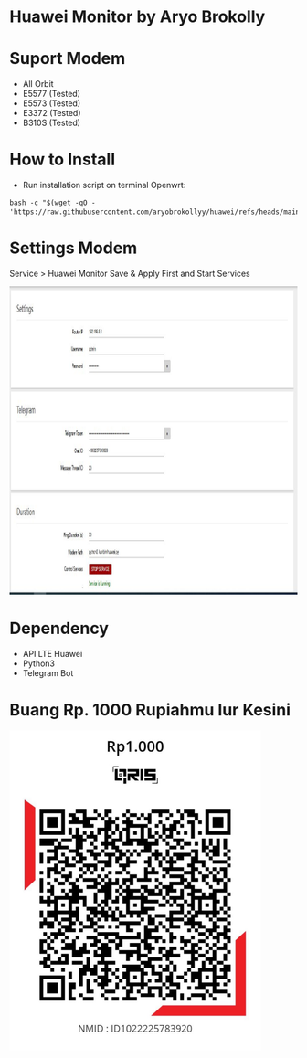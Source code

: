 #  Huawei Monitor by Aryo Brokolly


# Suport Modem
- All Orbit
- E5577 (Tested)
- E5573 (Tested)
- E3372 (Tested)
- B310S (Tested)

  
# How to Install
- Run installation script on terminal Openwrt:
```
bash -c "$(wget -qO - 'https://raw.githubusercontent.com/aryobrokollyy/huawei/refs/heads/main/huaweisetup.sh')"
```
# Settings Modem
Service > Huawei Monitor
Save & Apply First and Start Services

<p>
<img src="https://raw.githubusercontent.com/aryobrokollyy/huawei/main/img/menusetings.JPG" alt="Huawei" width="auto" height="540"></p>


# Dependency
- API LTE Huawei
- Python3
- Telegram Bot
<p></p>

# Buang Rp. 1000 Rupiahmu lur Kesini
<p>
<img src="https://raw.githubusercontent.com/aryobrokollyy/huawei/main/img/1000.jpg" alt="qris1000" width="auto" height="560"></p>
